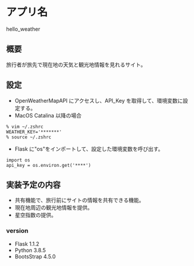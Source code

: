# アプリ名

hello_weather

## 概要

旅行者が旅先で現在地の天気と観光地情報を見れるサイト。

## 設定

- OpenWeatherMapAPI にアクセスし、API_Key を取得して、環境変数に設定する。
- MacOS Catalina 以降の場合

```terminal
% vim ~/.zshrc
WEATHER_KEY='*******'
% source ~/.zshrc
```

- Flask に"os"をインポートして、設定した環境変数を呼び出す。

```Python3: main.py
import os
api_key = os.environ.get('****')
```

## 実装予定の内容

- 共有機能で、旅行前にサイトの情報を共有できる機能。
- 現在地周辺の観光地情報を提供。
- 星空指数の提供。

### version

- Flask 1.1.2
- Python 3.8.5
- BootsStrap 4.5.0

```

```
